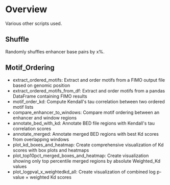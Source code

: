 # Overview
Various other scripts used.

## Shuffle
Randomly shuffles enhancer base pairs by x%.

## Motif_Ordering
- extract_ordered_motifs: Extract and order motifs from a FIMO output file based on genomic position
- extract_ordered_motifs_from_df: Extract and order motifs from a pandas DataFrame containing FIMO results 
- motif_order_kd: Compute Kendall's tau correlation between two ordered motif lists
- compare_enhancer_to_windows: Compare motif ordering between an enhancer and window regions
- annotate_bed_with_kd: Annotate BED file regions with Kendall's tau correlation scores
- annotate_merged: Annotate merged BED regions with best Kd scores from overlapping windows
- plot_kd_boxes_and_heatmap: Create comprehensive visualization of Kd scores with box plots and heatmaps
- plot_top10pct_merged_boxes_and_heatmap: Create visualization showing only top percentile merged regions by absolute Weighted_Kd values
- plot_logpval_x_weightedkd_all: Create visualization of combined log p-value × weighted Kd scores





